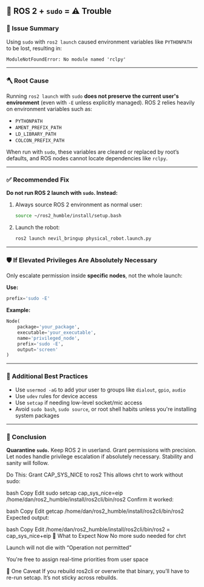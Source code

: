 ## 🧠 ROS 2 + `sudo` = ⚠️ Trouble

### 🧵 Issue Summary
Using `sudo` with `ros2 launch` caused environment variables like `PYTHONPATH` to be lost, resulting in:
```
ModuleNotFoundError: No module named 'rclpy'
```

---

### 🪓 Root Cause
Running `ros2 launch` with `sudo` **does not preserve the current user's environment** (even with `-E` unless explicitly managed). ROS 2 relies heavily on environment variables such as:

- `PYTHONPATH`
- `AMENT_PREFIX_PATH`
- `LD_LIBRARY_PATH`
- `COLCON_PREFIX_PATH`

When run with `sudo`, these variables are cleared or replaced by root’s defaults, and ROS nodes cannot locate dependencies like `rclpy`.

---

### ✅ Recommended Fix

**Do not run ROS 2 launch with `sudo`. Instead:**

1. Always source ROS 2 environment as normal user:
    ```bash
    source ~/ros2_humble/install/setup.bash
    ```

2. Launch the robot:
    ```bash
    ros2 launch nevil_bringup physical_robot.launch.py
    ```

---

### 🛡️ If Elevated Privileges Are Absolutely Necessary

Only escalate permission inside **specific nodes**, not the whole launch:

**Use:**
```python
prefix='sudo -E'
```

**Example:**
```python
Node(
    package='your_package',
    executable='your_executable',
    name='privileged_node',
    prefix='sudo -E',
    output='screen'
)
```

---

### 🔐 Additional Best Practices

- Use `usermod -aG` to add your user to groups like `dialout`, `gpio`, `audio`
- Use `udev` rules for device access
- Use `setcap` if needing low-level socket/mic access
- Avoid `sudo bash`, `sudo source`, or root shell habits unless you're installing system packages

---

### 🔁 Conclusion

**Quarantine `sudo`.** Keep ROS 2 in userland. Grant permissions with precision. Let nodes handle privilege escalation if absolutely necessary. Stability and sanity will follow.


Do This: Grant CAP_SYS_NICE to ros2
This allows chrt to work without sudo:

bash
Copy
Edit
sudo setcap cap_sys_nice=eip /home/dan/ros2_humble/install/ros2cli/bin/ros2
Confirm it worked:

bash
Copy
Edit
getcap /home/dan/ros2_humble/install/ros2cli/bin/ros2
Expected output:

bash
Copy
Edit
/home/dan/ros2_humble/install/ros2cli/bin/ros2 = cap_sys_nice+eip
🔄 What to Expect Now
No more sudo needed for chrt

Launch will not die with “Operation not permitted”

You're free to assign real-time priorities from user space

🧼 One Caveat
If you rebuild ros2cli or overwrite that binary, you’ll have to re-run setcap. It’s not sticky across rebuilds.